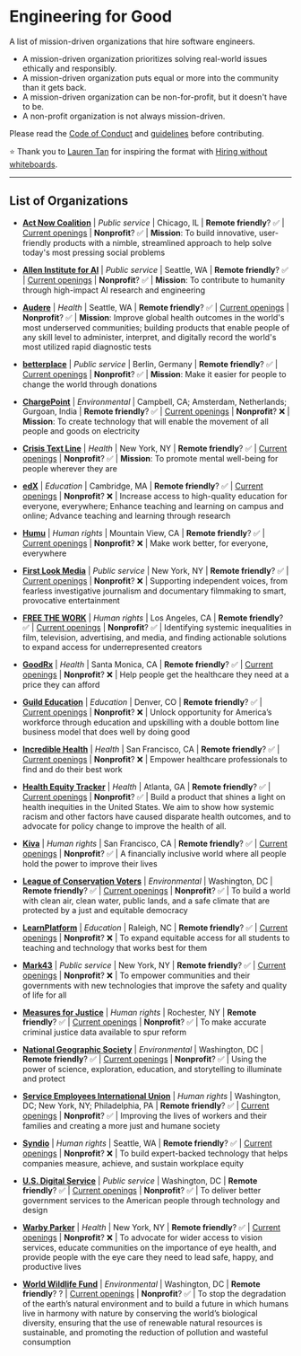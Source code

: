 # Engineering for Good
A list of mission-driven organizations that hire software engineers.

- A mission-driven organization prioritizes solving real-world issues ethically and responsibly.
- A mission-driven organization puts equal or more into the community than it gets back.
- A mission-driven organization can be non-for-profit, but it doesn't have to be.
- A non-profit organization is not always mission-driven.

Please read the [Code of Conduct](CODE_OF_CONDUCT.md) and [guidelines](CONTRIBUTING.md) before contributing.

⭐ Thank you to [Lauren Tan](https://github.com/poteto) for inspiring the format with [Hiring without whiteboards](https://github.com/poteto/hiring-without-whiteboards). 

---

## List of Organizations

- **[Act Now Coalition](https://www.actnowcoalition.org/)** | _Public service_ | Chicago, IL | **Remote friendly**? ✅ | [Current openings](https://www.actnowcoalition.org/#join-us) | **Nonprofit**? ✅ | **Mission**: To build innovative, user-friendly products with a nimble, streamlined approach to help solve today's most pressing social problems

- **[Allen Institute for AI](https://allenai.org/)** | _Public service_ | Seattle, WA | **Remote friendly**? ✅ | [Current openings](https://allenai.org/careers#current-openings) | **Nonprofit**? ✅ | **Mission**: To contribute to humanity through high-impact AI research and engineering

- **[Audere](https://www.auderenow.org/)** | _Health_ | Seattle, WA | **Remote friendly**? ✅ | [Current openings](https://www.auderenow.org/careers) | **Nonprofit**? ✅ | **Mission**: Improve global health outcomes in the world's most underserved communities; building products that enable people of any skill level to administer, interpret, and digitally record the world's most utilized rapid diagnostic tests

- **[betterplace](https://www.betterplace.org/en)** | _Public service_ | Berlin, Germany | **Remote friendly**? ✅ | [Current openings](https://betterplaceorg.recruitee.com) | **Nonprofit**? ✅ | **Mission**: Make it easier for people to change the world through donations

- **[ChargePoint](https://www.chargepoint.com/)** | _Environmental_ | Campbell, CA; Amsterdam, Netherlands; Gurgoan, India | **Remote friendly**? ✅ | [Current openings](https://www.chargepoint.com/about/opportunities) | **Nonprofit**? ❌ | **Mission**: To create technology that will enable the movement of all people and goods on electricity

- **[Crisis Text Line](https://www.crisistextline.org/)** | _Health_ | New York, NY | **Remote friendly**? ✅ | [Current openings](https://www.crisistextline.org/join-our-staff/) | **Nonprofit**? ✅ | **Mission**: To promote mental well-being for people wherever they are

- **[edX](https://www.edx.org/)**  | _Education_ | Cambridge, MA | **Remote friendly**? ✅ | [Current openings](https://boards.greenhouse.io/2uedx) | **Nonprofit**? ❌ | Increase access to high-quality education for everyone, everywhere; Enhance teaching and learning on campus and online; Advance teaching and learning through research

- **[Humu](https://www.humu.com/)**  | _Human rights_ | Mountain View, CA | **Remote friendly**? ✅ | [Current openings](https://boards.greenhouse.io/humu) | **Nonprofit**? ❌ | Make work better, for everyone, everywhere

- **[First Look Media](https://firstlook.media/)**  | _Public service_ | New York, NY | **Remote friendly**? ✅ | [Current openings](https://www.firstlook.media/about) | **Nonprofit**? ❌ | Supporting independent voices, from fearless investigative journalism and documentary filmmaking to smart, provocative entertainment

- **[FREE THE WORK](https://freethework.com/)**  | _Human rights_ | Los Angeles, CA | **Remote friendly**? ✅ | [Current openings](https://freethework.com/jobs) | **Nonprofit**? ✅ | Identifying systemic inequalities in film, television, advertising, and media, and finding actionable solutions to expand access for underrepresented creators

- **[GoodRx](https://www.goodrx.com/)**  | _Health_ | Santa Monica, CA | **Remote friendly**? ✅ | [Current openings](https://www.goodrx.com/jobs/openings/) | **Nonprofit**? ❌ | Help people get the healthcare they need at a price they can afford

- **[Guild Education](https://www.guildeducation.com/)**  | _Education_ | Denver, CO | **Remote friendly**? ✅ | [Current openings](https://www.guildeducation.com/about-us/careers/) | **Nonprofit**? ❌ | Unlock opportunity for America’s workforce through education and upskilling with a double bottom line business model that does well by doing good

- **[Incredible Health](https://www.incrediblehealth.com/)** | _Health_ | San Francisco, CA | **Remote friendly**? ✅  | [Current openings](https://www.incrediblehealth.com/careers/) | **Nonprofit**? ❌ | Empower healthcare professionals to find and do their best work

- **[Health Equity Tracker](https://healthequitytracker.org/)**  | _Health_ | Atlanta, GA | **Remote friendly**? ✅ | [Current openings](https://careers.msm.edu/postings/11805) | **Nonprofit**?  ✅ | Build a product that shines a light on health inequities in the United States. We aim to show how systemic racism and other factors have caused disparate health outcomes, and to advocate for policy change to improve the health of all.

- **[Kiva](https://www.kiva.org/)**  | _Human rights_ | San Francisco, CA | **Remote friendly**? ✅ | [Current openings](https://www.careers.kiva.org/) | **Nonprofit**? ✅ | A financially inclusive world where all people hold the power to improve their lives

- **[League of Conservation Voters](https://lcv.org/)** | _Environmental_ | Washington, DC | **Remote friendly**? ✅ | [Current openings](https://lcv.org/careers/) | **Nonprofit**? ✅ | To build a world with clean air, clean water, public lands, and a safe climate that are protected by a just and equitable democracy

- **[LearnPlatform](https://www.learnplatform.com/)**  | _Education_ | Raleigh, NC | **Remote friendly**? ✅ | [Current openings](https://learnplatform.com/current-openings/) | **Nonprofit**? ❌ | To expand equitable access for all students to teaching and technology that works best for them

- **[Mark43](https://mark43.com/)**  | _Public service_ | New York, NY | **Remote friendly**? ✅ | [Current openings](https://mark43.com/careers/north-america/#job-openings) | **Nonprofit**? ❌ | To empower communities and their governments with new technologies that improve the safety and quality of life for all

- **[Measures for Justice](https://www.measuresforjustice.org/)**  | _Human rights_ | Rochester, NY | **Remote friendly**? ✅ | [Current openings](https://www.measuresforjustice.org/about/jobs) | **Nonprofit**? ✅ | To make accurate criminal justice data available to spur reform

- **[National Geographic Society](https://www.nationalgeographic.org/society/)**  | _Environmental_ | Washington, DC | **Remote friendly**? ✅ | [Current openings](https://ngs.wd1.myworkdayjobs.com/ngs_external_career_site) | **Nonprofit**? ✅ | Using the power of science, exploration, education, and storytelling to illuminate and protect

- **[Service Employees International Union](https://www.seiu.org/)**  | _Human rights_ | Washington, DC; New York, NY; Philadelphia, PA | **Remote friendly**? ✅ | [Current openings](https://recruiting.ultipro.com/SER1005SEIU/JobBoard/e131b2ae-a5ce-4fb1-a93c-84c36a485721/?q=&o=postedDateDesc&w=&wc=&we=&wpst=) | **Nonprofit**? ✅ | Improving the lives of workers and their families and creating a more just and humane society

- **[Syndio](https://synd.io/)**  | _Human rights_ | Seattle, WA | **Remote friendly**? ✅ | [Current openings](https://synd.io/career-opportunities/) | **Nonprofit**? ❌ | To build expert-backed technology that helps companies measure, achieve, and sustain workplace equity

- **[U.S. Digital Service](https://www.usds.gov/)** | _Public service_ | Washington, DC | **Remote friendly**? ✅ | [Current openings](https://www.usds.gov/apply) | **Nonprofit**? ✅ | To deliver better government services to the American people through technology and design

- **[Warby Parker](https://www.warbyparker.com/)**  | _Health_ | New York, NY | **Remote friendly**? ✅ | [Current openings](https://www.warbyparker.com/jobs) | **Nonprofit**? ❌ | To advocate for wider access to vision services, educate communities on the importance of eye health, and provide people with the eye care they need to lead safe, happy, and productive lives

- **[World Wildlife Fund](https://www.worldwildlife.org/)**  | _Environmental_ | Washington, DC | **Remote friendly**? ? | [Current openings](https://www.worldwildlife.org/about/careers) | **Nonprofit**? ✅ | To stop the degradation of the earth’s natural environment and to build a future in which humans live in harmony with nature by conserving the world’s biological diversity, ensuring that the use of renewable natural resources is sustainable, and promoting the reduction of pollution and wasteful consumption



